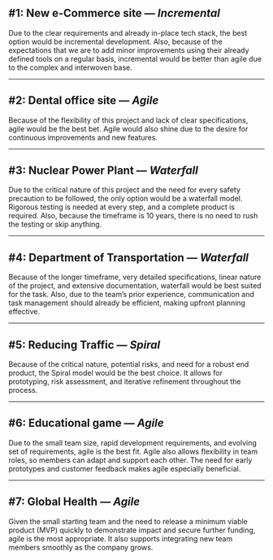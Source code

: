 
## #1: New e-Commerce site — *Incremental*

Due to the clear requirements and already in-place tech stack, the best option would be incremental development. Also, because of the expectations that we are to add minor improvements using their already defined tools on a regular basis, incremental would be better than agile due to the complex and interwoven base.

---

## #2: Dental office site — *Agile*

Because of the flexibility of this project and lack of clear specifications, agile would be the best bet. Agile would also shine due to the desire for continuous improvements and new features.

---

## #3: Nuclear Power Plant — *Waterfall*

Due to the critical nature of this project and the need for every safety precaution to be followed, the only option would be a waterfall model. Rigorous testing is needed at every step, and a complete product is required. Also, because the timeframe is 10 years, there is no need to rush the testing or skip anything.

---

## #4: Department of Transportation — *Waterfall*

Because of the longer timeframe, very detailed specifications, linear nature of the project, and extensive documentation, waterfall would be best suited for the task. Also, due to the team’s prior experience, communication and task management should already be efficient, making upfront planning effective.

---

## #5: Reducing Traffic — *Spiral*

Because of the critical nature, potential risks, and need for a robust end product, the Spiral model would be the best choice. It allows for prototyping, risk assessment, and iterative refinement throughout the process.

---

## #6: Educational game — *Agile*

Due to the small team size, rapid development requirements, and evolving set of requirements, agile is the best fit. Agile also allows flexibility in team roles, so members can adapt and support each other. The need for early prototypes and customer feedback makes agile especially beneficial.

---

## #7: Global Health — *Agile*

Given the small starting team and the need to release a minimum viable product (MVP) quickly to demonstrate impact and secure further funding, agile is the most appropriate. It also supports integrating new team members smoothly as the company grows.
